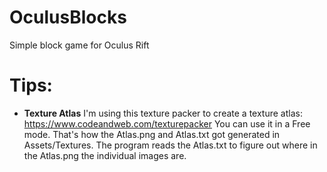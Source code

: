OculusBlocks
============

Simple block game for Oculus Rift


Tips:
=====

* **Texture Atlas**
I'm using this texture packer to create a texture atlas:
https://www.codeandweb.com/texturepacker
You can use it in a Free mode. That's how the Atlas.png and Atlas.txt got generated in Assets/Textures.
The program reads the Atlas.txt to figure out where in the Atlas.png the individual images are.
